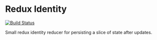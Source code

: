 # Redux Identity

[![Build Status](https://travis-ci.org/mattphillips/redux-identity.svg?branch=master)](https://travis-ci.org/mattphillips/redux-identity)

Small redux identity reducer for persisting a slice of state after updates.
